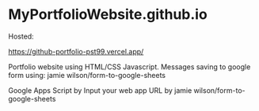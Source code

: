 # MyPortfolioWebsite.github.io


Hosted:

https://github-portfolio-pst99.vercel.app/

Portfolio website using HTML/CSS Javascript.
Messages saving to google form using: jamie wilson/form-to-google-sheets

Google Apps Script by Input your web app URL by jamie wilson/form-to-google-sheets

